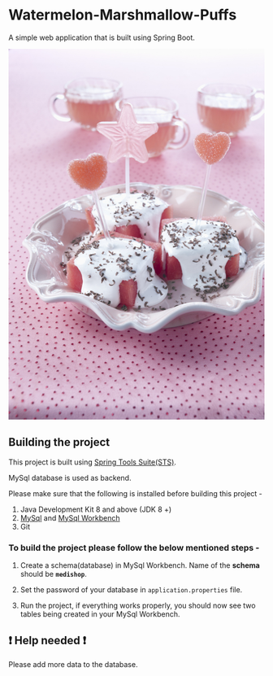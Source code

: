 # Watermelon-Marshmallow-Puffs

A simple web application that is built using Spring Boot.

<p align="center"><img src ="images/image.jpg" /></p>

## Building the project

This project is built using [Spring Tools Suite(STS)](https://spring.io/tools). 

MySql database is used as backend. 

Please make sure that the following is installed before building this project - 

1.  Java Development Kit 8 and above (JDK 8 +)
1.  [MySql](https://dev.mysql.com/downloads/mysql/) and [MySql Workbench](https://dev.mysql.com/downloads/workbench/)
1.  Git

### To build the project please follow the below mentioned steps - 

1.  Create a schema(database) in MySql Workbench. Name of the **schema** should be **```medishop```**.

1.  Set the password of your database in ```application.properties``` file.
1.  Run the project, if everything works properly, you should now see two tables being created in your MySql Workbench. 

## :exclamation: Help needed :exclamation: 

Please add more data to the database.
